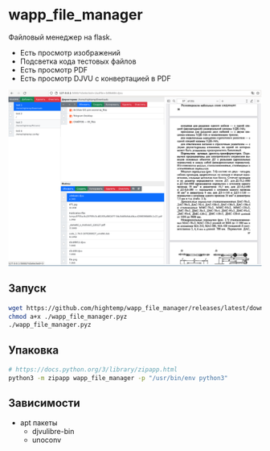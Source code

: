 # wapp_file_manager

Файловый менеджер на flask. 

- Есть просмотр изображений
- Подсветка кода тестовых файлов
- Есть просмотр PDF
- Есть просмотр DJVU с конвертацией в PDF

![](screenshots/2022-12-17_18-16.png)

## Запуск

```bash
wget https://github.com/hightemp/wapp_file_manager/releases/latest/download/wapp_file_manager.pyz
chmod a+x ./wapp_file_manager.pyz
./wapp_file_manager.pyz
```

## Упаковка

```bash
# https://docs.python.org/3/library/zipapp.html
python3 -m zipapp wapp_file_manager -p "/usr/bin/env python3"
```

## Зависимости

- apt пакеты
    - djvulibre-bin
    - unoconv